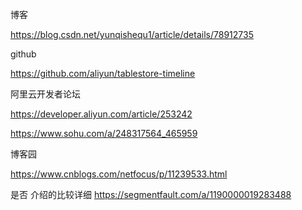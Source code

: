 博客

https://blog.csdn.net/yunqishequ1/article/details/78912735



github

https://github.com/aliyun/tablestore-timeline

阿里云开发者论坛

https://developer.aliyun.com/article/253242



https://www.sohu.com/a/248317564_465959



博客园

https://www.cnblogs.com/netfocus/p/11239533.html


是否  介绍的比较详细
https://segmentfault.com/a/1190000019283488